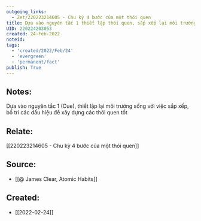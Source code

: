 ```yaml
---
outgoing_links:
  - Zet/220223214605 - Chu kỳ 4 bước của một thói quen
title: Dựa vào nguyên tắc 1 thiết lập thói quen, sắp xếp lại môi trường sống
UID: 220224203053
created: 24-Feb-2022
noteid:
tags:
  - 'created/2022/Feb/24'
  - 'evergreen'
  - 'permanent/fact'
publish: True
---
```

## Notes:
Dựa vào nguyên tắc 1 (Cue), thiết lập lại môi trường sống với việc sắp xếp, bố trí các dấu hiệu để xây dựng các thói quen tốt

## Relate:
[[220223214605 - Chu kỳ 4 bước của một thói quen]]

## Source:
- [[@ James Clear, Atomic Habits]]




## Created:
- [[2022-02-24]]
